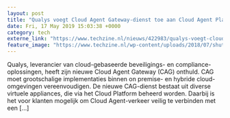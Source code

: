 ```yaml
---
layout: post
title: "Qualys voegt Cloud Agent Gateway-dienst toe aan Cloud Agent Platform"
date: Fri, 17 May 2019 15:03:38 +0000
category: tech
externe_link: "https://www.techzine.nl/nieuws/422983/qualys-voegt-cloud-agent-gateway-dienst-toe-aan-cloud-agent-platform.html"
feature_image: "https://www.techzine.nl/wp-content/uploads/2018/07/shutterstock_643510630.jpg"
---
```


Qualys, leverancier van cloud-gebaseerde beveiligings- en compliance-oplossingen, heeft zijn nieuwe Cloud Agent Gateway (CAG) onthuld. CAG moet grootschalige implementaties binnen on premise- en hybride cloud-omgevingen vereenvoudigen. De nieuwe CAG-dienst bestaat uit diverse virtuele appliances, die via het Cloud Platform beheerd worden. Daarbij is het voor klanten mogelijk om Cloud Agent-verkeer veilig te verbinden met een [&#8230;]
